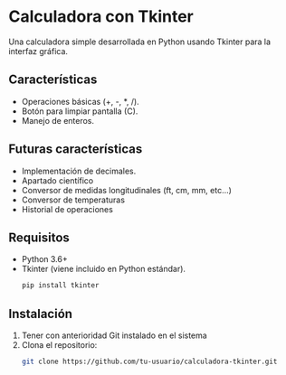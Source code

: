 # Calculadora con Tkinter

Una calculadora simple desarrollada en Python usando Tkinter para la interfaz gráfica.

## Características
- Operaciones básicas (+, -, *, /).
- Botón para limpiar pantalla (C).
- Manejo de enteros.

## Futuras características
- Implementación de decimales.
- Apartado científico
- Conversor de medidas longitudinales (ft, cm, mm, etc...)
- Conversor de temperaturas
- Historial de operaciones

## Requisitos
- Python 3.6+
- Tkinter (viene incluido en Python estándar).
    ```bash
    pip install tkinter

## Instalación
1. Tener con anterioridad Git instalado en el sistema
2. Clona el repositorio:
   ```bash
   git clone https://github.com/tu-usuario/calculadora-tkinter.git